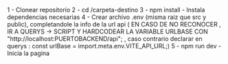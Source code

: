 1 - Clonear repositorio
2 - cd /carpeta-destino
3 - npm install - Instala dependencias necesarias
4 - Crear archivo .env (misma raiz que src y public), completandole la info de la url api
 ( EN CASO DE NO RECONOCER , IR A QUERYS -> SCRIPT Y HARDCODEAR LA VARIABLE URLBASE CON "http://localhost:PUERTOBACKEND/api"; , caso contrario declarar en querys : const urlBase = import.meta.env.VITE_API_URL;)
5 - npm run dev - Inicia la pagina
